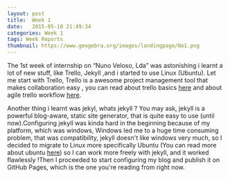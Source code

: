 ```yaml
---
layout: post
title:  Week 1
date:   2015-05-10 21:49:34
categories: Week 1 
tags: Week Reports
thumbnail: https://www.geogebra.org/images/landingpage/No1.png
---
```

The 1st week of internship on “Nuno Veloso, Lda” was astonishing i learnt a lot of new stuff, like Trello, Jekyll ,and i started to use Linux (Ubuntu). Let me start with Trello, Trello is a awesome project management tool that makes collaboration easy , you can read about trello basics [here][Trello_link2] and about agile trello workflow [here][Trello_link1].

Another thing i learnt was jekyl, whats jekyll ? You may ask, jekyll is a powerful blog-aware, static site generator,  that is quite easy to use (until now).Configuring jekyll was kinda hard in the beginning because of my platform, which was windows,  Windows led me to a huge time consuming problem, that was compatibility, jekyll doesn't like windows very much, so I decided to migrate to Linux more specifically Ubuntu (You can read more about ubuntu [here][Ubuntu]) so I can work more freely with jekyll, and it worked flawlessly !Then I proceeded to start configuring my blog and publish it on GitHub Pages, which is the one you're reading from right now.


[Trello_link1]: http://lifehacker.com/how-to-use-trello-to-organize-your-entire-life-1683821040
[Trello_link2]: http://blog.trello.com/an-agile-trello-workflow-that-keeps-tasks-flexible/
[Ubuntu]: http://www.ubuntu.com/desktop
